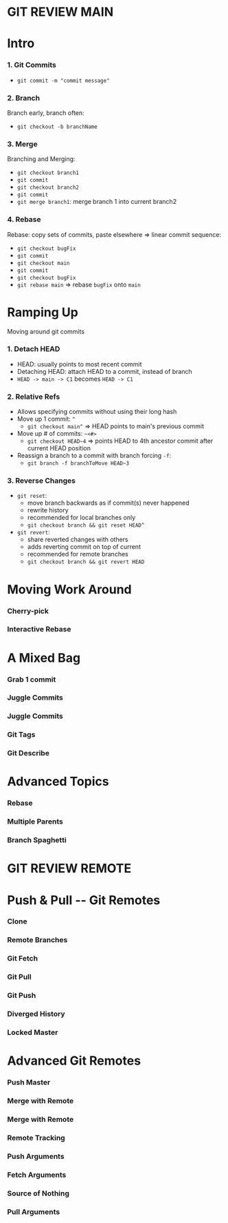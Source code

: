 # GIT REVIEW MAIN

# Intro

### 1. Git Commits

- `git commit -m "commit message"`

### 2. Branch

Branch early, branch often:

- `git checkout -b branchName`

### 3. Merge

Branching and Merging:

- `git checkout branch1`
- `git commit`
- `git checkout branch2`
- `git commit`
- `git merge branch1`: merge branch 1 into current branch2

### 4. Rebase

Rebase: copy sets of commits, paste elsewhere
=> linear commit sequence:

- `git checkout bugFix`
- `git commit`
- `git checkout main`
- `git commit`
- `git checkout bugFix`
- `git rebase main` => rebase `bugFix` onto `main`

# Ramping Up

Moving around git commits

### 1. Detach HEAD

- HEAD: usually points to most recent commit
- Detaching HEAD: attach HEAD to a commit, instead of branch
- `HEAD -> main -> C1` becomes `HEAD -> C1`

### 2. Relative Refs

- Allows specifying commits without using their long hash
- Move up 1 commit: `^`
  - `git checkout main^` => HEAD points to main's previous commit
- Move up # of commits: `~<#>`
  - `git checkout HEAD~4` => points HEAD to 4th ancestor commit after current HEAD position
- Reassign a branch to a commit with branch forcing `-f`:
  - `git branch -f branchToMove HEAD~3`

### 3. Reverse Changes

- `git reset`:
  - move branch backwards as if commit(s) never happened
  - rewrite history
  - recommended for local branches only
  - `git checkout branch && git reset HEAD^`
- `git revert`:
  - share reverted changes with others
  - adds reverting commit on top of current
  - recommended for remote branches
  - `git checkout branch && git revert HEAD`

# Moving Work Around

### Cherry-pick

### Interactive Rebase

# A Mixed Bag

### Grab 1 commit

### Juggle Commits

### Juggle Commits

### Git Tags

### Git Describe

# Advanced Topics

### Rebase

### Multiple Parents

### Branch Spaghetti

# GIT REVIEW REMOTE

# Push & Pull -- Git Remotes

### Clone

### Remote Branches

### Git Fetch

### Git Pull

### Git Push

### Diverged History

### Locked Master

# Advanced Git Remotes

### Push Master

### Merge with Remote

### Merge with Remote

### Remote Tracking

### Push Arguments

### Fetch Arguments

### Source of Nothing

### Pull Arguments
